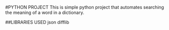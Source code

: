#PYTHON PROJECT
This is simple python project that automates searching the meaning of a word in a dictionary.

##LIBRARIES USED
json
difflib


